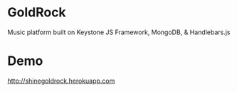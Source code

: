 # GoldRock
Music platform built on Keystone JS Framework, MongoDB, &amp; Handlebars.js

# Demo
http://shinegoldrock.herokuapp.com
